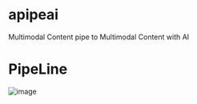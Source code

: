 # apipeai
Multimodal Content pipe to Multimodal Content with AI 

# PipeLine

![image](https://github.com/user-attachments/assets/e6325eda-5c13-41cd-916a-5244f0339f9c)
